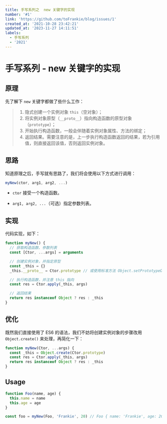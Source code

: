 ```yaml
---
title: 手写系列之  new 关键字的实现
number: '#1'
link: 'https://github.com/toFrankie/blog/issues/1'
created_at: '2021-10-28 23:42:21'
updated_at: '2023-11-27 14:11:51'
labels:
  - 手写系列
  - '2021'
---
```

# 手写系列 - new 关键字的实现

## 原理

先了解下 `new` 关键字都做了些什么工作：

> 1.  隐式创建一个实例对象 `this`（空对象）；
> 2.  将实例对象原型（`__proto__`）指向构造函数的原型对象（`prototype`）；
> 3.  开始执行构造函数，一般会伴随着实例对象属性、方法的绑定；
> 4.  返回结果。需要注意的是，上一步执行构造函数返回的结果，若为引用值，则直接返回该值，否则返回实例对象。

## 思路

知道原理之后，手写就有思路了，我们将会使用以下方式进行调用：

```js
myNew(ctor, arg1, arg2, ...)
```

- `ctor` 接受一个构造函数。

- `arg1, arg2, ...`（可选）指定参数列表。

## 实现

代码实现，如下：

```js
function myNew() {
  // 获取构造函数、参数列表
  const [Ctor, ...args] = arguments

  // 创建实例对象，并指定原型
  const _this = {}
  _this.__proto__ = Ctor.prototype // 或使用标准方法 Object.setPrototypeOf(_this, Ctor.prototype)

  // 执行构造函数，并注意 this 指向
  const res = Ctor.apply(_this, args)

  // 返回结果
  return res instanceof Object ? res : _this
}
```

## 优化

既然我们直接使用了 ES6 的语法，我们不妨将创建实例对象的步骤改用 `Object.create()` 来处理，再简化一下：

```js
function myNew(Ctor, ...args) {
  const _this = Object.create(Ctor.prototype)
  const res = Ctor.apply(_this, args)
  return res instanceof Object ? res : _this
}
```

## Usage

```js
function Foo(name, age) {
  this.name = name
  this.age = age
}

const foo = myNew(Foo, 'Frankie', 20) // Foo { name: 'Frankie', age: 20 }
```
